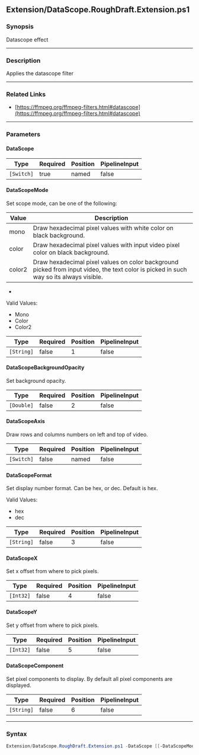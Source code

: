 Extension/DataScope.RoughDraft.Extension.ps1
--------------------------------------------




### Synopsis
Datascope effect



---


### Description

Applies the datascope filter



---


### Related Links
* [https://ffmpeg.org/ffmpeg-filters.html#datascope](https://ffmpeg.org/ffmpeg-filters.html#datascope)





---


### Parameters
#### **DataScope**




|Type      |Required|Position|PipelineInput|
|----------|--------|--------|-------------|
|`[Switch]`|true    |named   |false        |



#### **DataScopeMode**

Set scope mode, can be one of the following:

|Value|Description|
|-----|-----------| 
|mono |Draw hexadecimal pixel values with white color on black background.|
|color |Draw hexadecimal pixel values with input video pixel color on black background.|
|color2 |Draw hexadecimal pixel values on color background picked from input video, the text color is picked in such way so its always visible.|
*



Valid Values:

* Mono
* Color
* Color2






|Type      |Required|Position|PipelineInput|
|----------|--------|--------|-------------|
|`[String]`|false   |1       |false        |



#### **DataScopeBackgroundOpacity**

Set background opacity.






|Type      |Required|Position|PipelineInput|
|----------|--------|--------|-------------|
|`[Double]`|false   |2       |false        |



#### **DataScopeAxis**

Draw rows and columns numbers on left and top of video.






|Type      |Required|Position|PipelineInput|
|----------|--------|--------|-------------|
|`[Switch]`|false   |named   |false        |



#### **DataScopeFormat**

Set display number format. Can be hex, or dec. Default is hex.



Valid Values:

* hex
* dec






|Type      |Required|Position|PipelineInput|
|----------|--------|--------|-------------|
|`[String]`|false   |3       |false        |



#### **DataScopeX**

Set x offset from where to pick pixels.






|Type     |Required|Position|PipelineInput|
|---------|--------|--------|-------------|
|`[Int32]`|false   |4       |false        |



#### **DataScopeY**

Set y offset from where to pick pixels.






|Type     |Required|Position|PipelineInput|
|---------|--------|--------|-------------|
|`[Int32]`|false   |5       |false        |



#### **DataScopeComponent**

Set pixel components to display. By default all pixel components are displayed.






|Type      |Required|Position|PipelineInput|
|----------|--------|--------|-------------|
|`[String]`|false   |6       |false        |





---


### Syntax
```PowerShell
Extension/DataScope.RoughDraft.Extension.ps1 -DataScope [[-DataScopeMode] <String>] [[-DataScopeBackgroundOpacity] <Double>] [-DataScopeAxis] [[-DataScopeFormat] <String>] [[-DataScopeX] <Int32>] [[-DataScopeY] <Int32>] [[-DataScopeComponent] <String>] [<CommonParameters>]
```
